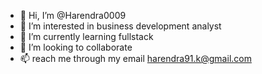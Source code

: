 - 👋 Hi, I’m @Harendra0009
- 👀 I’m interested in business development analyst
- 🌱 I’m currently learning fullstack 
- 💞️ I’m looking to collaborate 
- 📫 reach me through my email harendra91.k@gmail.com

<!---
Harendra0009/Harendra0009 is a ✨ special ✨ repository because its `README.md` (this file) appears on your GitHub profile.
You can click the Preview link to take a look at your changes.
--->
